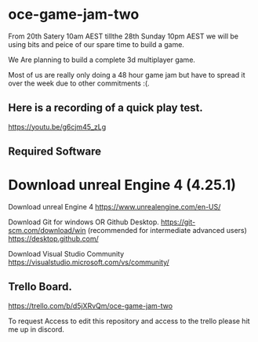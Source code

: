 # oce-game-jam-two

From 20th Satery 10am AEST tillthe 28th Sunday 10pm AEST we will be using bits and peice of our spare time to build a game.

We Are planning to build a complete 3d multiplayer game.

Most of us are really only doing a 48 hour game jam but have to spread it over the week due to other commitments :(.

## Here is a recording of a quick play test.
https://youtu.be/g6cjm45_zLg

## Required Software

Download unreal Engine 4 (4.25.1)
=======
Download unreal Engine 4
https://www.unrealengine.com/en-US/

Download Git for windows OR Github Desktop.
https://git-scm.com/download/win (recommended for intermediate advanced users)
https://desktop.github.com/

Download Visual Studio Community
https://visualstudio.microsoft.com/vs/community/

## Trello Board.

https://trello.com/b/d5jXRvQm/oce-game-jam-two

To request Access to edit this repository and access to the trello please hit me up in discord.

